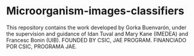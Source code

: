 # Microorganism-images-classifiers
This repository contains the work developed by Gorka Buenvarón, under the supervision and guidance of Idan Tuval and Mary Kane (IMEDEA) and Francesc Bonin (UIB). FOUNDED BY CSIC, JAE PROGRAM. FINANCIADO POR CSIC, PROGRAMA JAE.
